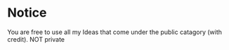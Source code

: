 # Notice

You are free to use all my Ideas that come under the public catagory (with credit). NOT private
